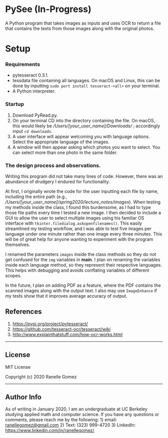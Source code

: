# PySee (In-Progress)
 A Python program that takes images as inputs and uses OCR to return a file that contains the texts from those images along with the original photos.

 # Setup

 ### Requirements

 *   pytesseract 0.3.1.
 *   tessdata file containing all languages.
     On macOS and Linux, this can be done by inputting ```sudo port install tesseract-<all>``` on your terminal.
 *   A Python interpreter.

 ### Startup

 1. Download PyRead.py.
 2. On your terminal CD into the directory containing the file. On macOS, this would likely be _/Users/[your_user_name]/Downloads/_ ; accordingly input ```cd downloads```.
 3. A user interface will appear welcoming you with language options. Select the appropriate language of the images.
 4. A window will then appear asking which photos you want to select. You can select more than one photo in the same folder.

 ### The design process and observations.

 Writing this program did not take many lines of code. However, there was an abundance of drudgery I endured for functionality.

 At first, I originally wrote the code for the user inputting each file by name, including the entire path (e.g., _/Users/[your_user_name]/spring2020/lecture_notes/images_). When testing my methods inside the class, I found this burdensome, as I had to type those file paths every time I tested a new image. I then decided to include a GUI to allow the user to select multiple images using his familiar OS interface with ```tkinter.filedialog.askopenfilenames()```. This easily streamlined my testing workflow, and I was able to test five images per language under one minute rather than one image every three minutes. This will be of great help for anyone wanting to experiment with the program themselves.

 I renamed the parameters ```images``` inside the class methods so they do not get confused for the ```img``` variables in __main__. I plan on renaming the variables inside each language method, so they represent their respective languages. This helps with debugging and avoids conflating variables of different scopes.

 In the future, I plan on adding PDF as a feature, where the PDF contains the scanned images along with the output text. I also may use ```ImageEnhance``` if my tests show that it improves average accuracy of output.

 ## References
1. https://pypi.org/project/pytesseract/
2. https://github.com/tesseract-ocr/tesseract/wiki
3. http://www.explainthatstuff.com/how-ocr-works.html


 ---

 ## License

 MIT License

 Copyright (c) 2020 Ranelle Gomez

 ---

 ## Author Info

 As of writing in January 2020, I am an undergraduate at UC Berkeley studying applied math and computer science. If you have any questions or comments, please reach me by the following: 1) email: ranellegomez@gmail.com 2) Text: (323) 999-4720 3)
 LinkedIn: https://www.linkedin.com/in/ranellegomez/
